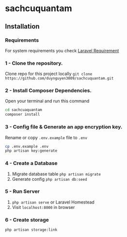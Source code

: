 # sachcuquantam

## Installation

### Requirements
For system requirements you check [Laravel Requirement](https://laravel.com/docs/8.x/deployment#server-requirements)

### 1 - Clone the repository.
Clone repo for this project locally
`git clone https://github.com/duynguyen3009/sachcuquantam.git`

### 2 - Install Composer Dependencies.
Open your terminal and run this command
```sh
cd sachcuaquantam
composer install
```

### 3 - Config file & Generate an app encryption key.
Rename or copy `.env.example` file to `.env`
```sh
cp .env.example .env
php artisan key:generate
```

### 4 - Create a Database
1. Migrate database table
`php artisan migrate`
2. Generate config
`php artisan db:seed`

### 5 - Run Server
1. `php artisan serve` or Laravel Homestead
2. Visit `localhost:8000` in browser

### 6 - Create storage
`php artisan storage:link`
